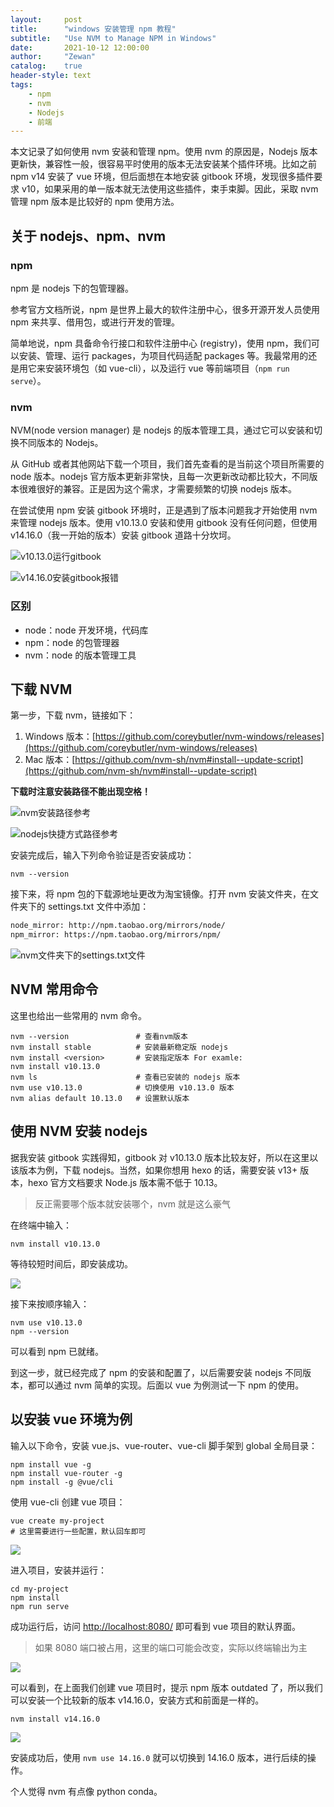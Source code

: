 ```yaml
---
layout:     post
title:      "windows 安装管理 npm 教程"
subtitle:   "Use NVM to Manage NPM in Windows"
date:       2021-10-12 12:00:00
author:     "Zewan"
catalog:    true
header-style: text
tags:
    - npm
    - nvm
    - Nodejs
    - 前端
---
```


本文记录了如何使用 nvm 安装和管理 npm。使用 nvm 的原因是，Nodejs 版本更新快，兼容性一般，很容易平时使用的版本无法安装某个插件环境。比如之前 npm v14 安装了 vue 环境，但后面想在本地安装 gitbook 环境，发现很多插件要求 v10，如果采用的单一版本就无法使用这些插件，束手束脚。因此，采取 nvm 管理 npm 版本是比较好的 npm 使用方法。

## 关于 nodejs、npm、nvm

### npm

npm 是 nodejs 下的包管理器。

参考官方文档所说，npm 是世界上最大的软件注册中心，很多开源开发人员使用 npm 来共享、借用包，或进行开发的管理。

简单地说，npm 具备命令行接口和软件注册中心 (registry)，使用 npm，我们可以安装、管理、运行 packages，为项目代码适配 packages 等。我最常用的还是用它来安装环境包（如 vue-cli），以及运行 vue 等前端项目（`npm run serve`）。

### nvm

NVM(node version manager) 是 nodejs 的版本管理工具，通过它可以安装和切换不同版本的 Nodejs。

从 GitHub 或者其他网站下载一个项目，我们首先查看的是当前这个项目所需要的 node 版本。nodejs 官方版本更新非常快，且每一次更新改动都比较大，不同版本很难很好的兼容。正是因为这个需求，才需要频繁的切换 nodejs 版本。

在尝试使用 npm 安装 gitbook 环境时，正是遇到了版本问题我才开始使用 nvm 来管理 nodejs 版本。使用 v10.13.0 安装和使用 gitbook 没有任何问题，但使用 v14.16.0（我一开始的版本）安装 gitbook 道路十分坎坷。

![v10.13.0运行gitbook](/img/in-post/post-nvm/gitbook-example.png)

![v14.16.0安装gitbook报错](/img/in-post/post-nvm/gitbook-failure.png)

### 区别

- node：node 开发环境，代码库
- npm：node 的包管理器
- nvm：node 的版本管理工具

## 下载 NVM

第一步，下载 nvm，链接如下：

1. Windows 版本：[https://github.com/coreybutler/nvm-windows/releases](https://github.com/coreybutler/nvm-windows/releases)
2. Mac 版本：[https://github.com/nvm-sh/nvm#install--update-script](https://github.com/nvm-sh/nvm#install--update-script)

**下载时注意安装路径不能出现空格！**

![nvm安装路径参考](/img/in-post/post-nvm/nvm-address.png)

![nodejs快捷方式路径参考](/img/in-post/post-nvm/node-address.png)

安装完成后，输入下列命令验证是否安装成功：

```shell
nvm --version
```

接下来，将 npm 包的下载源地址更改为淘宝镜像。打开 nvm 安装文件夹，在文件夹下的 settings.txt 文件中添加：

```txt
node_mirror: http://npm.taobao.org/mirrors/node/
npm_mirror: https://npm.taobao.org/mirrors/npm/
```

![nvm文件夹下的settings.txt文件](/img/in-post/post-nvm/nvm-settings.png)

## NVM 常用命令

这里也给出一些常用的 nvm 命令。

```shell
nvm --version               # 查看nvm版本
nvm install stable          # 安装最新稳定版 nodejs
nvm install <version>       # 安装指定版本 For examle:
nvm install v10.13.0
nvm ls                      # 查看已安装的 nodejs 版本
nvm use v10.13.0            # 切换使用 v10.13.0 版本
nvm alias default 10.13.0   # 设置默认版本
```

## 使用 NVM 安装 nodejs

据我安装 gitbook 实践得知，gitbook 对 v10.13.0 版本比较友好，所以在这里以该版本为例，下载 nodejs。当然，如果你想用 hexo 的话，需要安装 v13+ 版本，hexo 官方文档要求 Node.js 版本需不低于 10.13。

> 反正需要哪个版本就安装哪个，nvm 就是这么豪气

在终端中输入：

```shell
nvm install v10.13.0
```

等待较短时间后，即安装成功。

![](/img/in-post/post-nvm/nvm-install-v10.13.0.png)

接下来按顺序输入：

```shell
nvm use v10.13.0
npm --version
```

可以看到 npm 已就绪。

到这一步，就已经完成了 npm 的安装和配置了，以后需要安装 nodejs 不同版本，都可以通过 nvm 简单的实现。后面以 vue 为例测试一下 npm 的使用。

## 以安装 vue 环境为例

输入以下命令，安装 vue.js、vue-router、vue-cli 脚手架到 global 全局目录：

```shell
npm install vue -g
npm install vue-router -g
npm install -g @vue/cli
```

使用 vue-cli 创建 vue 项目：

```shell
vue create my-project
# 这里需要进行一些配置，默认回车即可
```

![](/img/in-post/post-nvm/vue-create.png)

进入项目，安装并运行：

```shell
cd my-project
npm install
npm run serve
```

成功运行后，访问 [http://localhost:8080/](http://localhost:8080/) 即可看到 vue 项目的默认界面。

> 如果 8080 端口被占用，这里的端口可能会改变，实际以终端输出为主

![](/img/in-post/post-nvm/vue-init-page.png)

可以看到，在上面我们创建 vue 项目时，提示 npm 版本 outdated 了，所以我们可以安装一个比较新的版本 v14.16.0，安装方式和前面是一样的。

```shell
nvm install v14.16.0
```

![](/img/in-post/post-nvm/nvm-install-v14.16.0.png)

安装成功后，使用 `nvm use 14.16.0` 就可以切换到 14.16.0 版本，进行后续的操作。

个人觉得 nvm 有点像 python conda。
